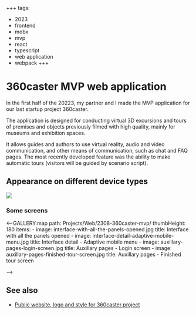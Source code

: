 +++
tags:
  - 2023
  - frontend
  - mobx
  - mvp
  - react
  - typescript
  - web application
  - webpack
+++

# 360caster MVP web application

In the first half of the 20223, my partner and I made the MVP application for our last startup project 360caster.

The application is designed for conducting virtual 3D excursions and tours of premises and objects previously filmed with high quality, mainly for museums and exhibition spaces.

It allows guides and authors to use virtual reality, audio and video communication, and other means of communication, such as chat and FAQ pages. The most recently developed feature was the ability to make automatic tours (visitors will be guided by scenario script).

## Appearance on different device types

<div class="FrontImage">
  <img src="https://res.cloudinary.com/lilliputten/image/upload/c_scale,w_648/v1696777378/Projects/Web/2308-360caster-mvp/The-application-on-different-device-types.jpg" />
</div>

### Some screens

<--GALLERY:map
  path: Projects/Web/2308-360caster-mvp/
  thumbHeight: 180
  items:
    -
      image: interface-with-all-the-panels-opened.jpg
      title: Interface with all the panels opened
    -
      image: interface-detail-adaptive-mobile-menu.jpg
      title: Interface detail - Adaptive mobile menu
    -
      image: auxillary-pages-login-screen.jpg
      title: Auxillary pages - Login screen
    -
      image: auxillary-pages-finished-tour-screen.jpg
      title: Auxillary pages - Finished tour screen

-->

## See also

- [Public website, logo and style for 360caster project](#/Projects/Identity/2305-360caster-style.md)
